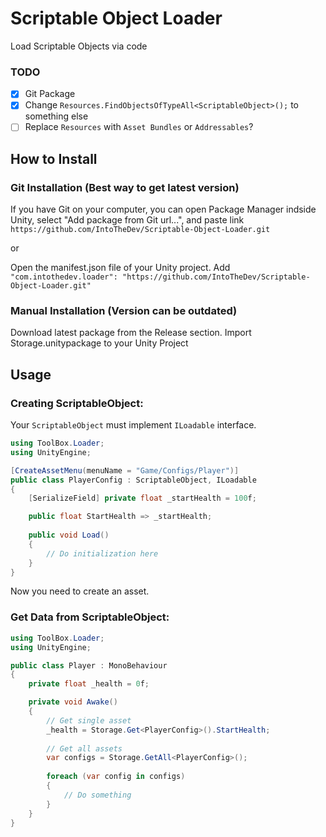 # Scriptable Object Loader
Load Scriptable Objects via code

### TODO
- [x] Git Package
- [x] Change ```Resources.FindObjectsOfTypeAll<ScriptableObject>();``` to something else
- [ ] Replace ```Resources``` with ```Asset Bundles``` or ```Addressables```?

## How to Install
### Git Installation (Best way to get latest version)

If you have Git on your computer, you can open Package Manager indside Unity, select "Add package from Git url...", and paste link ```https://github.com/IntoTheDev/Scriptable-Object-Loader.git```

or

Open the manifest.json file of your Unity project.
Add ```"com.intothedev.loader": "https://github.com/IntoTheDev/Scriptable-Object-Loader.git"```

### Manual Installation (Version can be outdated)
Download latest package from the Release section.
Import Storage.unitypackage to your Unity Project

## Usage

### Creating ScriptableObject:
Your ```ScriptableObject``` must implement ```ILoadable``` interface.

```csharp
using ToolBox.Loader;
using UnityEngine;

[CreateAssetMenu(menuName = "Game/Configs/Player")]
public class PlayerConfig : ScriptableObject, ILoadable
{
	[SerializeField] private float _startHealth = 100f;

	public float StartHealth => _startHealth;
	
	public void Load()
	{
		// Do initialization here
	}
}
```

Now you need to create an asset.

### Get Data from ScriptableObject:

```csharp
using ToolBox.Loader;
using UnityEngine;

public class Player : MonoBehaviour
{
	private float _health = 0f;

	private void Awake()
	{
		// Get single asset
		_health = Storage.Get<PlayerConfig>().StartHealth;
		
		// Get all assets
		var configs = Storage.GetAll<PlayerConfig>();
		
		foreach (var config in configs)
		{
			// Do something
		}
	}
}
```

